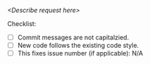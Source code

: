 _\<Describe request here\>_

Checklist:
- [ ] Commit messages are not capitalzied.
- [ ] New code follows the existing code style.
- [ ] This fixes issue number (if applicable): N/A
